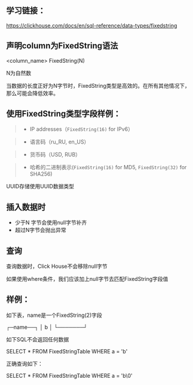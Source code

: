 ## 学习链接：

https://clickhouse.com/docs/en/sql-reference/data-types/fixedstring

## 声明column为FixedString语法

<column_name> FixedString(N)

N为自然数

当数据的长度正好为N字节时，FixedString类型是高效的。在所有其他情况下，那么可能会降低效率。

## 使用FixedString类型字段样例：

> - IP addresses（`FixedString(16)` for IPv6）  

> - 语言码（ru_RU, en_US）

> - 货币码（USD, RUB）

> - 哈希的二进制表示(`FixedString(16)` for MD5, `FixedString(32)` for SHA256)


  UUID存储使用UUID数据类型

## 插入数据时

- 少于N 字节会使用null字节补齐
- 超过N字节会抛出异常

## 查询

查询数据时，Click House不会移除null字节

如果使用where条件，我们应该加上null字节去匹配FixedString字段值

## 样例：

如下表，name是一个FixedString(2)字段

┌─name──┐
│ b     │
└───────┘

如下SQL不会返回任何数据

SELECT \* FROM FixedStringTable WHERE a = 'b' 

正确查询如下：

SELECT * FROM FixedStringTable WHERE a = 'b\0'



